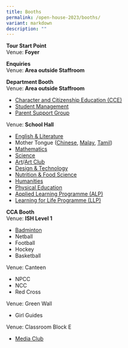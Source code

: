 ```yaml
---
title: Booths
permalink: /open-house-2023/booths/
variant: markdown
description: ""
---
```

**Tour Start Point** <br>
Venue: **Foyer**

**Enquiries** <br>
Venue: **Area outside Staffroom**

**Department Booth** <br>
Venue: **Area outside Staffroom**
- [Character and Citizenship Education (CCE)](https://www.sengkangsec.moe.edu.sg/co-curriculum/character-and-citizenship-education-cce/)
- [Student Management](https://www.sengkangsec.moe.edu.sg/co-curriculum/student-management/)
- [Parent Support Group](https://www.sengkangsec.moe.edu.sg/about-skss/our-people/skss-partners/parents-support-group/)

Venue: **School Hall**
- [English &amp; Literature](https://www.sengkangsec.moe.edu.sg/curriculum/instructional-programme-ip/english-language-and-literature-department/)
- Mother Tongue ([Chinese](https://www.sengkangsec.moe.edu.sg/curriculum/instructional-programme-ip/mother-tongue/chinese-language-unit/), [Malay](https://www.sengkangsec.moe.edu.sg/curriculum/instructional-programme-ip/mother-tongue/malay-language-unit/), [Tamil](https://www.sengkangsec.moe.edu.sg/curriculum/instructional-programme-ip/mother-tongue/tamil-language-unit/))
- [Mathematics](https://www.sengkangsec.moe.edu.sg/curriculum/instructional-programme-ip/mathematics/)
- [Science](https://www.sengkangsec.moe.edu.sg/curriculum/instructional-programme-ip/science/)
- [Art](https://www.sengkangsec.moe.edu.sg/curriculum/instructional-programme-ip/design-and-aesthetics/art-unit/)/[Art Club](https://www.sengkangsec.moe.edu.sg/co-curriculum/co-curricular-activities-cca/clubs-n-societies/art-club/)
- [Design &amp; Technology](https://www.sengkangsec.moe.edu.sg/curriculum/instructional-programme-ip/design-and-aesthetics/design-and-technology-unit/)
- [Nutrition &amp; Food Science](https://www.sengkangsec.moe.edu.sg/curriculum/instructional-programme-ip/design-and-aesthetics/nutrition-and-food-science-unit/)
- [Humanities](https://www.sengkangsec.moe.edu.sg/curriculum/instructional-programme-ip/humanities/)
- [Physical Education](https://www.sengkangsec.moe.edu.sg/curriculum/instructional-programme-ip/physical-education/)
- [Applied Learning Programme (ALP)](https://www.sengkangsec.moe.edu.sg/curriculum/applied-learning-programme-alp/)
- [Learning for Life Programme (LLP)](https://www.sengkangsec.moe.edu.sg/curriculum/learning-for-life-programme-llp/)
	
**CCA Booth** <br>
Venue: **ISH Level 1** <br>
- [Badminton](https://www.sengkangsec.moe.edu.sg/co-curriculum/co-curricular-activities-cca/physical-sports/badminton/)
- Netball
- Football
- Hockey
- Basketball

Venue: Canteen <br>
- NPCC
- NCC
- Red Cross

Venue: Green Wall <br>
- Girl Guides

Venue: Classroom Block E <br>
- [Media Club](https://www.sengkangsec.moe.edu.sg/co-curriculum/co-curricular-activities-cca/clubs-n-societies/media-services-club/)